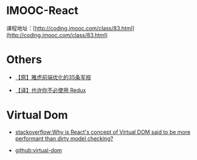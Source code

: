 
# IMOOC-React
课程地址：[http://coding.imooc.com/class/83.html](http://coding.imooc.com/class/83.html)

# Others
* [【原】雅虎前端优化的35条军规](https://www.cnblogs.com/xianyulaodi/p/5755079.html#_label0)

* [【译】也许你不必使用 Redux](https://zhuanlan.zhihu.com/p/22597353)

# Virtual Dom
* [stackoverflow:Why is React's concept of Virtual DOM said to be more performant than dirty model checking?](https://stackoverflow.com/questions/21109361/why-is-reacts-concept-of-virtual-dom-said-to-be-more-performant-than-dirty-mode)

* [github:virtual-dom](https://github.com/Matt-Esch/virtual-dom)